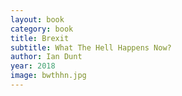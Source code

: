 ```yaml
---
layout: book
category: book
title: Brexit
subtitle: What The Hell Happens Now?
author: Ian Dunt
year: 2018
image: bwthhn.jpg
---
```

